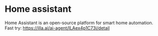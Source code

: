 # Home assistant
Home Assistant is an open-source platform for smart home automation.
Fast try: https://illa.ai/ai-agent/ILAex4p1C73i/detail
